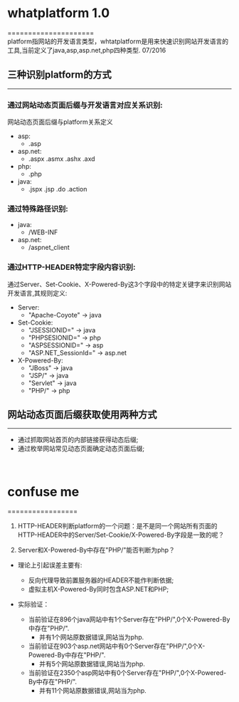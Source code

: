 # whatplatform 1.0
=====================  
platform指网站的开发语言类型，whtatplatform是用来快速识别网站开发语言的工具,当前定义了java,asp,asp.net,php四种类型.
07/2016

## 三种识别platform的方式
----------------------------------

### 通过网站动态页面后缀与开发语言对应关系识别:
网站动态页面后缀与platform关系定义
* asp: 
  - .asp
* asp.net:
  - .aspx .asmx .ashx .axd
* php: 
  - .php
* java: 
  - .jspx .jsp .do .action

### 通过特殊路径识别:
* java:
  - /WEB-INF
* asp.net:
  - /aspnet_client

### 通过HTTP-HEADER特定字段内容识别:
通过Server、Set-Cookie、X-Powered-By这3个字段中的特定关键字来识别网站开发语言,其规则定义:
* Server:
  - "Apache-Coyote" -> java
* Set-Cookie:
  - "JSESSIONID=" -> java
  - "PHPSESIONID=" -> php
  - "ASPSESSIONID=" -> asp
  - "ASP.NET_SessionId=" -> asp.net
* X-Powered-By:
  - "JBoss" -> java
  - "JSP/" -> java
  - "Servlet" -> java
  - "PHP/" -> php


## 网站动态页面后缀获取使用两种方式
------------------------------------
* 通过抓取网站首页的内部链接获得动态后缀;
* 通过枚举网站常见动态页面确定动态页面后缀;

<br>


# confuse me
=================
1) HTTP-HEADER判断platform的一个问题：是不是同一个网站所有页面的HTTP-HEADER中的Server/Set-Cookie/X-Powered-By字段是一致的呢？

2) Server和X-Powered-By中存在"PHP/"能否判断为php？
* 理论上引起误差主要有:
  - 反向代理导致前置服务器的HEADER不能作判断依据;
  - 虚拟主机X-Powered-By同时包含ASP.NET和PHP;

* 实际验证：
  - 当前验证在896个java网站中有1个Server存在"PHP/",0个X-Powered-By中存在"PHP/".
    - 并有1个网站原数据错误,网站当为php.
  - 当前验证在903个asp.net网站中有0个Server存在"PHP/",0个X-Powered-By中存在"PHP/".
    - 并有5个网站原数据错误,网站当为php.
  - 当前验证在2350个asp网站中有0个Server存在"PHP/",0个X-Powered-By中存在"PHP/".
    - 并有11个网站原数据错误,网站当为php.
 







